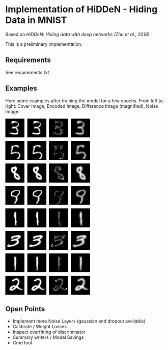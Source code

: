 # Implementation of HiDDeN - Hiding Data in MNIST

Based on _HiDDeN: Hiding data with deep networks (Zhu et al., 2018)_

This is a preliminary implementation.

## Requirements

See requirements.txt

## Examples

Here some examples after training the model for a few epochs. From left to right: Cover Image, Encoded Image, Difference Image (magnified), Noise Image.

![image](examples.png)


## Open Points

- Implement more Noise Layers (gaussian and dropout available)
- Calibrate / Weight Losses
- Inspect overfitting of discriminator
- Summary writers / Model Savings
- Cmd tool

